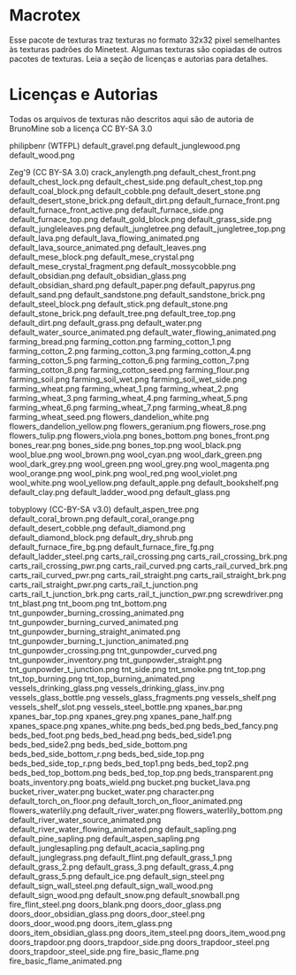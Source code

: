 Macrotex
========

Esse pacote de texturas traz texturas no formato 32x32 pixel semelhantes às texturas padrões do Minetest.
Algumas texturas são copiadas de outros pacotes de texturas. Leia a seção de licenças e autorias para detalhes.

# Licenças e Autorias

Todas os arquivos de texturas não descritos aqui são de autoria de BrunoMine sob a licença CC BY-SA 3.0

philipbenr (WTFPL)
	default_gravel.png
	default_junglewood.png
	default_wood.png

Zeg'9 (CC BY-SA 3.0)
	crack_anylength.png
	default_chest_front.png
	default_chest_lock.png
	default_chest_side.png
	default_chest_top.png
	default_coal_block.png
	default_cobble.png
	default_desert_stone.png
	default_desert_stone_brick.png
	default_dirt.png
	default_furnace_front.png
	default_furnace_front_active.png
	default_furnace_side.png
	default_furnace_top.png
	default_gold_block.png
	default_grass_side.png
	default_jungleleaves.png
	default_jungletree.png
	default_jungletree_top.png
	default_lava.png
	default_lava_flowing_animated.png
	default_lava_source_animated.png
	default_leaves.png
	default_mese_block.png
	default_mese_crystal.png
	default_mese_crystal_fragment.png
	default_mossycobble.png
	default_obsidian.png
	default_obsidian_glass.png
	default_obsidian_shard.png
	default_paper.png
	default_papyrus.png
	default_sand.png
	default_sandstone.png
	default_sandstone_brick.png
	default_steel_block.png
	default_stick.png
	default_stone.png
	default_stone_brick.png
	default_tree.png
	default_tree_top.png
	default_dirt.png
	default_grass.png
	default_water.png
	default_water_source_animated.png
	default_water_flowing_animated.png
	farming_bread.png
	farming_cotton.png
	farming_cotton_1.png
	farming_cotton_2.png
	farming_cotton_3.png
	farming_cotton_4.png
	farming_cotton_5.png
	farming_cotton_6.png
	farming_cotton_7.png
	farming_cotton_8.png
	farming_cotton_seed.png
	farming_flour.png
	farming_soil.png
	farming_soil_wet.png
	farming_soil_wet_side.png
	farming_wheat.png
	farming_wheat_1.png
	farming_wheat_2.png
	farming_wheat_3.png
	farming_wheat_4.png
	farming_wheat_5.png
	farming_wheat_6.png
	farming_wheat_7.png
	farming_wheat_8.png
	farming_wheat_seed.png
	flowers_dandelion_white.png
	flowers_dandelion_yellow.png
	flowers_geranium.png
	flowers_rose.png
	flowers_tulip.png
	flowers_viola.png
	bones_bottom.png
	bones_front.png
	bones_rear.png
	bones_side.png
	bones_top.png
	wool_black.png
	wool_blue.png
	wool_brown.png
	wool_cyan.png
	wool_dark_green.png
	wool_dark_grey.png
	wool_green.png
	wool_grey.png
	wool_magenta.png
	wool_orange.png
	wool_pink.png
	wool_red.png
	wool_violet.png
	wool_white.png
	wool_yellow.png
	default_apple.png
	default_bookshelf.png
	default_clay.png
	default_ladder_wood.png
	default_glass.png

tobyplowy (CC-BY-SA v3.0)
	default_aspen_tree.png
	default_coral_brown.png
	default_coral_orange.png
	default_desert_cobble.png
	default_diamond.png
	default_diamond_block.png
	default_dry_shrub.png
	default_furnace_fire_bg.png
	default_furnace_fire_fg.png
	default_ladder_steel.png
	carts_rail_crossing.png
	carts_rail_crossing_brk.png
	carts_rail_crossing_pwr.png
	carts_rail_curved.png
	carts_rail_curved_brk.png
	carts_rail_curved_pwr.png
	carts_rail_straight.png
	carts_rail_straight_brk.png
	carts_rail_straight_pwr.png
	carts_rail_t_junction.png
	carts_rail_t_junction_brk.png
	carts_rail_t_junction_pwr.png
	screwdriver.png
	tnt_blast.png
	tnt_boom.png
	tnt_bottom.png
	tnt_gunpowder_burning_crossing_animated.png
	tnt_gunpowder_burning_curved_animated.png
	tnt_gunpowder_burning_straight_animated.png
	tnt_gunpowder_burning_t_junction_animated.png
	tnt_gunpowder_crossing.png
	tnt_gunpowder_curved.png
	tnt_gunpowder_inventory.png
	tnt_gunpowder_straight.png
	tnt_gunpowder_t_junction.png
	tnt_side.png
	tnt_smoke.png
	tnt_top.png
	tnt_top_burning.png
	tnt_top_burning_animated.png
	vessels_drinking_glass.png
	vessels_drinking_glass_inv.png
	vessels_glass_bottle.png
	vessels_glass_fragments.png
	vessels_shelf.png
	vessels_shelf_slot.png
	vessels_steel_bottle.png
	xpanes_bar.png
	xpanes_bar_top.png
	xpanes_grey.png
	xpanes_pane_half.png
	xpanes_space.png
	xpanes_white.png
	beds_bed.png
	beds_bed_fancy.png
	beds_bed_foot.png
	beds_bed_head.png
	beds_bed_side1.png
	beds_bed_side2.png
	beds_bed_side_bottom.png
	beds_bed_side_bottom_r.png
	beds_bed_side_top.png
	beds_bed_side_top_r.png
	beds_bed_top1.png
	beds_bed_top2.png
	beds_bed_top_bottom.png
	beds_bed_top_top.png
	beds_transparent.png
	boats_inventory.png
	boats_wield.png
	bucket.png
	bucket_lava.png
	bucket_river_water.png
	bucket_water.png
	character.png
	default_torch_on_floor.png
	default_torch_on_floor_animated.png
	flowers_waterlily.png
	default_river_water.png
	flowers_waterlily_bottom.png
	default_river_water_source_animated.png
	default_river_water_flowing_animated.png
	default_sapling.png
	default_pine_sapling.png
	default_aspen_sapling.png
	default_junglesapling.png
	default_acacia_sapling.png
	default_junglegrass.png
	default_flint.png
	default_grass_1.png
	default_grass_2.png
	default_grass_3.png
	default_grass_4.png
	default_grass_5.png
	default_ice.png
	default_sign_steel.png
	default_sign_wall_steel.png
	default_sign_wall_wood.png
	default_sign_wood.png
	default_snow.png
	default_snowball.png
	fire_flint_steel.png
	doors_blank.png
	doors_door_glass.png
	doors_door_obsidian_glass.png
	doors_door_steel.png
	doors_door_wood.png
	doors_item_glass.png
	doors_item_obsidian_glass.png
	doors_item_steel.png
	doors_item_wood.png
	doors_trapdoor.png
	doors_trapdoor_side.png
	doors_trapdoor_steel.png
	doors_trapdoor_steel_side.png
	fire_basic_flame.png
	fire_basic_flame_animated.png
